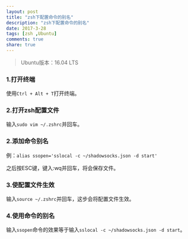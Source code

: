 ```yaml
---
layout: post
title: "zsh下配置命令的别名"
description: "zsh下配置命令的别名"
date: 2017-3-28
tags: [zsh ,Ubuntu]
comments: true
share: true
---
```

> Ubuntu版本：16.04 LTS

### 1.打开终端
使用`Ctrl + Alt + T`打开终端。
### 2.打开zsh配置文件
输入`sudo vim ~/.zshrc`并回车。
### 2.添加命令别名
例：`alias ssopen='sslocal -c ~/shadowsocks.json -d start'`

之后按ESC键，键入:wq并回车，将会保存文件。
### 3.使配置文件生效
输入`source ~/.zshrc`并回车，这步会将配置文件生效。
### 4.使用命令的别名
输入`ssopen`命令的效果等于输入`sslocal -c ~/shadowsocks.json -d start`。
